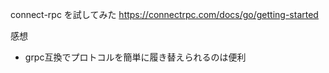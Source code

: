 connect-rpc を試してみた
https://connectrpc.com/docs/go/getting-started


感想
- grpc互換でプロトコルを簡単に履き替えられるのは便利
